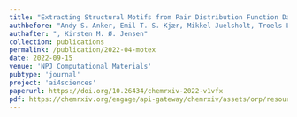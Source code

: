 ```yaml
---
title: "Extracting Structural Motifs from Pair Distribution Function Data of Nanostructures using Explainable Machine Learning"
authbefore: "Andy S. Anker, Emil T. S. Kjær, Mikkel Juelsholt, Troels Lindahl Christiansen, Susanne Linn Skjærvø, Mads Ry Vogel Jørgensen, Innokenty Kantor, Daniel Risskov Sørensen, Simon J. L. Billinge,"
authafter: ", Kirsten M. Ø. Jensen"
collection: publications
permalink: /publication/2022-04-motex
date: 2022-09-15
venue: 'NPJ Computational Materials'
pubtype: 'journal'
project: 'ai4sciences'
paperurl: https://doi.org/10.26434/chemrxiv-2022-v1vfx
pdf: https://chemrxiv.org/engage/api-gateway/chemrxiv/assets/orp/resource/item/6263f48f5b900913a0195c4f/original/extracting-structural-motifs-from-pair-distribution-function-data-of-nanostructures-using-explainable-machine-learning.pdf 
---
```


